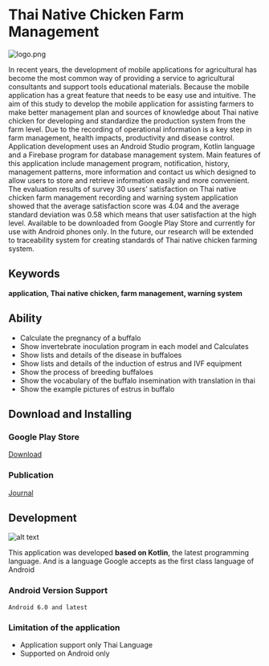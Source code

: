 # Thai Native Chicken Farm Management
![logo.png](https://lh3.googleusercontent.com/qCbhMNAFNGPcNZzPWHBiJ2jIZ-4-2KHHsAEgKJUVxjYr5FHF2AQylI-DzRhNVrBVZWc=s360)

   In recent years, the development of mobile applications for agricultural has become the most common way of providing a service to agricultural consultants and support tools educational materials. Because the mobile application has a great feature that needs to be easy use and intuitive. The aim of this study to develop the mobile application for assisting farmers to make better management plan and sources of knowledge about Thai native chicken for developing and standardize the production system from the farm level. Due to the recording of operational information is a key step in farm management, health impacts, productivity and disease control. Application development uses an Android Studio program, Kotlin language and a Firebase program for database management system. Main features of this application include management program, notification, history, management patterns, more information and contact us which designed to allow users to store and retrieve information easily and more convenient. The evaluation results of survey 30 users’ satisfaction on Thai native chicken farm management recording and warning system application showed that the average satisfaction score was 4.04 and the average standard deviation was 0.58 which means that user satisfaction at the high level. Available to be downloaded from Google Play Store and currently for use with Android phones only. In the future, our research will be extended to traceability system for creating standards of Thai native chicken farming system.

## Keywords
**application, Thai native chicken, farm management, warning system**


## Ability
- Calculate the pregnancy of a buffalo
- Show invertebrate inoculation program in each model and Calculates
- Show lists and details of the disease in buffaloes
- Show lists and details of the induction of estrus and IVF equipment
- Show the process of breeding buffaloes
- Show the vocabulary of the buffalo insemination with translation in thai
- Show the example pictures of estrus in buffalo

## Download and Installing
### Google Play Store
[Download](https://play.google.com/store/apps/details?id=th.ac.up.agr.thai_mini_chicken)

### Publication
[Journal](https://www.cabdirect.org/cabdirect/abstract/20193172519)


## Development
![alt text](https://www.exaud.com/wp-content/uploads/2017/06/Android-Now-Oficially-Supports-Kotlin-Programming-Language.jpeg)

This application was developed **based on Kotlin**, the latest programming language. And is a language Google accepts as the first class language of Android

### Android Version Support
```
Android 6.0 and latest
```

### Limitation of the application
- Application support only Thai Language
- Supported on Android only
